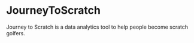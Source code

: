 # JourneyToScratch

Journey to Scratch is a data analytics tool to help people become scratch golfers.